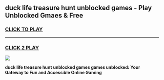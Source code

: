 
## duck life treasure hunt unblocked games - Play Unblocked Gmaes & Free
<h3>
<a href="https://premium.freeplayer.one?title=duck_life_treasure_hunt_unblocked_games&ref=19F">CLICK TO PLAY</a></h3>
<hr>

<h3>
<a href="https://premium.freeplayer.one?title=duck_life_treasure_hunt_unblocked_games&ref=19F">CLICK 2 PLAY</a>
  
</h3>

<a href="https://premium.freeplayer.one?title=duck_life_treasure_hunt_unblocked_games&ref=19F/"><img src="https://clearcache.store/games.png"></a>


**duck life treasure hunt unblocked games games unblocked: Your Gateway to Fun and Accessible Online Gaming**
